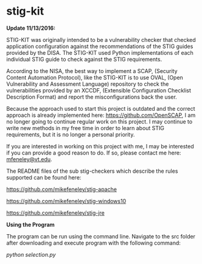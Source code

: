 # stig-kit

<b>Update 11/13/2016:</b>

STIG-KIT was originally intended to be a vulnerability checker that checked application configuration against the recommendations of the STIG guides provided by the DISA. The STIG-KIT used Python implementations of each individual STIG guide to check against the STIG requirements.


According to the NISA, the best way to implement a SCAP, (Security Content Automation Protocol),  like the STIG-KIT is to use OVAL, (Open Vulnerability and Assessment Language) repository to check the vulnerabilities provided by an XCCDF, (Extensible Configuration Checklist Description Format) and report the misconfigurations back the user.


Because the approach used to start this project is outdated and the correct approach is already implemented here: https://github.com/OpenSCAP, I am no longer going to continue regular work on this project. I may continue to write new methods in my free time in order to learn about STIG requirements, but it is no longer a personal priority.


If you are interested in working on this project with me, I may be interested if you can provide a good reason to do. If so, please contact me here: mfeneley@vt.edu.


The README files of the sub stig-checkers which describe the rules supported can be found here:


https://github.com/mikefeneley/stig-apache

https://github.com/mikefeneley/stig-windows10

https://github.com/mikefeneley/stig-jre

<b>Using the Program</b>

The program can be run using the command line. Navigate to the src folder after downloading and execute program with the following command:

<i>python selection.py</i>
